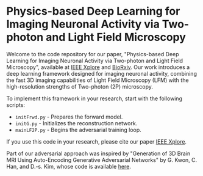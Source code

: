 # Physics-based Deep Learning for Imaging Neuronal Activity via Two-photon and Light Field Microscopy

Welcome to the code repository for our paper, "Physics-based Deep Learning for Imaging Neuronal Activity via Two-photon and Light Field Microscopy", available at [IEEE Xplore](https://ieeexplore.ieee.org/document/10141580) and [BioRxiv](https://www.biorxiv.org/content/10.1101/2022.10.11.511633v1.full.pdf). Our work introduces a deep learning framework designed for imaging neuronal activity, combining the fast 3D imaging capabilities of Light Field Microscopy (LFM) with the high-resolution strengths of Two-photon (2P) microscopy.

To implement this framework in your research, start with the following scripts:

- `initFrwd.py` - Prepares the forward model.
- `initG.py` - Initializes the reconstruction network.
- `mainLF2P.py` - Begins the adversarial training loop.
  
If you use this code in your research, please cite our paper [IEEE Xplore](https://ieeexplore.ieee.org/document/10141580).

Part of our adversarial approach was inspired by "Generation of 3D Brain MRI Using Auto-Encoding Generative Adversarial Networks" by G. Kwon, C. Han, and D.-s. Kim, whose code is available [here](https://github.com/cyclomon/3dbraingen).
